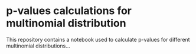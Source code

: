 # p-values calculations for multinomial distribution

This repository contains a notebook used to calculate p-values for different multinomial distributions...